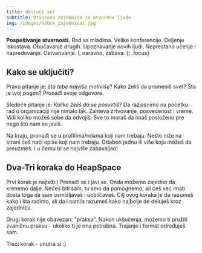 ```yaml
---
title: Uključi se!
subtitle: Otvorena zajednica za otvorene ljude
img: /images/hsbck_zajednica1.jpg
---
```


**Pospešivanje stvarnosti.** Rad sa mladima. Velike konferencije.
Deljenje iskustava. Obučavanje drugih. Upoznavanje novih ljudi.
Neprestano učenje i napredovanje. Ostvarivanje.
I, naravno, zabava.
{: .focus}

## Kako se uključiti?

Pravo pitanje je: _šta tebe najviše motiviše_? Kako želiš da promeniš
svet? Šta je tvoj pogon? Pronađi svoje odgovore.

Sledeće pitanje je: _Koliko želiš da se posvetiš_? Da razjasnimo na početku:
rad u organizaciji nije nimalo lak. Zahteva žrtvovanje, posvećenost i vreme.
Vidi koliko možeš sebe da odvojiš. Sve to moraš da imaš posloženo pre nego
što nam se javiš.

Na kraju, pronađi se u profilima/rolama koji nam trebaju. Nešto niže na strani ćeš
naći opise koji nam trebaju. Odaberi jednu ili više koju možeš
da preuzmeš. I u čemu bi se najviše zabavaljao!

## Dva-Tri koraka do HeapSpace

Prvi korak je najteži:) Pronađi se i javi se. Onda možemo zajedno da krenemo
dalje. Nećeš biti sam, tu smo da pomognemo; ali ćeš već imati dosta toga
da sam osmišljavaš i uobličavaš. Cilj ovog koraka je da razumeš
kako i šta radimo, ali da i sam/a razumeš kako najbolje de deluješ kroz zajednicu.

Drugi korak nije obavezan: "praksa". Nakon uključenja, možemo ti pružiti
zvaničnu praksu - ukoliko ti je ona potrebna. Trajanje i format određuješ sam.

Treći korak - unutra si :)
